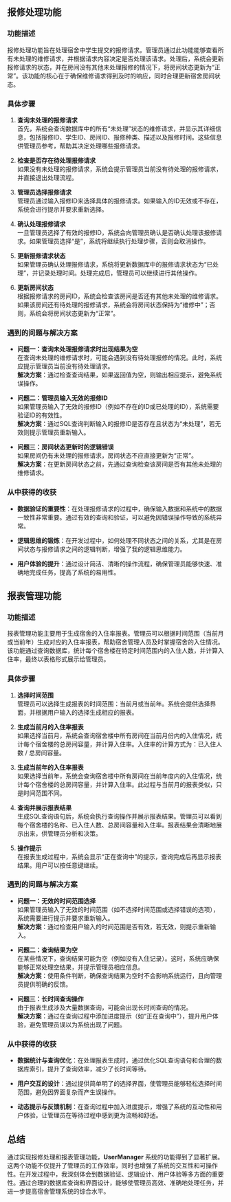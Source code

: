 
## 报修处理功能

### 功能描述

报修处理功能旨在处理宿舍中学生提交的报修请求。管理员通过此功能能够查看所有未处理的维修请求，并根据请求内容决定是否处理该请求。处理后，系统会更新报修请求的状态，并在房间没有其他未处理报修的情况下，将房间状态更新为“正常”。该功能的核心在于确保维修请求得到及时的响应，同时合理更新宿舍房间状态。

### 具体步骤

1. **查询未处理的报修请求**  
    首先，系统会查询数据库中的所有“未处理”状态的维修请求，并显示其详细信息，包括报修ID、学生ID、房间ID、报修种类、描述以及报修时间。这些信息供管理员参考，帮助其决定处理哪些报修请求。
    
2. **检查是否存在待处理报修请求**  
    如果没有未处理的报修请求，系统会提示管理员当前没有待处理的报修请求，并直接退出处理流程。
    
3. **管理员选择报修请求**  
    管理员通过输入报修ID来选择具体的报修请求。如果输入的ID无效或不存在，系统会进行提示并要求重新选择。
    
4. **确认处理报修请求**  
    一旦管理员选择了有效的报修ID，系统会向管理员确认是否确认处理该报修请求。如果管理员选择“是”，系统将继续执行处理步骤，否则会取消操作。
    
5. **更新报修请求状态**  
    如果管理员确认处理报修请求，系统将更新数据库中的报修请求状态为“已处理”，并记录处理时间。处理完成后，管理员可以继续进行其他操作。
    
6. **更新房间状态**  
    根据报修请求的房间ID，系统会检查该房间是否还有其他未处理的维修请求。如果该房间还有待处理的报修请求，系统会将房间状态保持为“维修中”；否则，系统会将房间状态更新为“正常”。
    

### 遇到的问题与解决方案

- **问题一：查询未处理报修请求时出现结果为空**  
    在查询未处理的维修请求时，可能会遇到没有待处理报修的情况。此时，系统应提示管理员当前没有待处理请求。  
    **解决方案**：通过检查查询结果，如果返回值为空，则输出相应提示，避免系统误操作。
    
- **问题二：管理员输入无效的报修ID**  
    如果管理员输入了无效的报修ID（例如不存在的ID或已处理的ID），系统需要验证ID的有效性。  
    **解决方案**：通过SQL查询判断输入的报修ID是否存在且状态为“未处理”，若无效则提示管理员重新输入。
    
- **问题三：房间状态更新时的逻辑错误**  
    如果房间仍有未处理的报修请求，房间状态不应直接更新为“正常”。  
    **解决方案**：在更新房间状态之前，先通过查询检查该房间是否有其他未处理的维修请求。
    

### 从中获得的收获

- **数据验证的重要性**：在处理报修请求的过程中，确保输入数据和系统中的数据一致性非常重要。通过有效的查询和验证，可以避免因错误操作导致的系统异常。
    
- **逻辑思维的锻炼**：在开发过程中，如何处理不同状态之间的关系，尤其是在房间状态与报修请求之间的逻辑判断，增强了我的逻辑思维能力。
    
- **用户体验的提升**：通过设计简洁、清晰的操作流程，确保管理员能够快速、准确地完成任务，提高了系统的易用性。
    

## 报表管理功能

### 功能描述

报表管理功能主要用于生成宿舍的入住率报表。管理员可以根据时间范围（当前月或当前年）生成对应的入住率报表，帮助宿舍管理人员及时掌握宿舍的入住情况。该功能通过查询数据库，统计每个宿舍楼在特定时间范围内的入住人数，并计算入住率，最终以表格形式展示给管理员。

### 具体步骤

1. **选择时间范围**  
    管理员可以选择生成报表的时间范围：当前月或当前年。系统会提供选择界面，并根据用户输入的选择生成相应的报表。
    
2. **生成当前月的入住率报表**  
    如果选择当前月，系统会查询宿舍楼中所有房间在当前月份内的入住情况，统计每个宿舍楼的总房间容量，并计算入住率。入住率的计算方式为：已入住人数 / 总房间容量。
    
3. **生成当前年的入住率报表**  
    如果选择当前年，系统会查询宿舍楼中所有房间在当前年度内的入住情况，统计每个宿舍楼的总房间容量，并计算入住率。此过程与当前月的报表类似，只是时间范围不同。
    
4. **查询并展示报表结果**  
    生成SQL查询语句后，系统会执行查询操作并展示报表结果。管理员可以看到每个宿舍楼的名称、已入住人数、总房间容量和入住率。报表结果会清晰地展示出来，供管理员分析和决策。
    
5. **操作提示**  
    在报表生成过程中，系统会显示“正在查询中”的提示，查询完成后再显示报表结果。用户可以按任意键继续。
    

### 遇到的问题与解决方案

- **问题一：无效的时间范围选择**  
    如果管理员输入了无效的时间范围（如不选择时间范围或选择错误的选项），系统需要进行提示并要求重新输入。  
    **解决方案**：通过检查用户输入的时间范围是否有效，若无效，则提示重新输入。
    
- **问题二：查询结果为空**  
    在某些情况下，查询结果可能为空（例如没有入住记录）。这时，系统应确保能够正常处理空结果，并提示管理员相应信息。  
    **解决方案**：使用条件判断，确保查询结果为空时不会影响系统运行，且向管理员提供明确的反馈。
    
- **问题三：长时间查询操作**  
    由于报表生成涉及大量数据查询，可能会出现长时间查询的情况。  
    **解决方案**：通过在查询过程中添加进度提示（如“正在查询中”），提升用户体验，避免管理员误以为系统出现了问题。
    

### 从中获得的收获

- **数据统计与查询优化**：在处理报表生成时，通过优化SQL查询语句和合理的数据库索引，提升了查询效率，减少了长时间等待。
    
- **用户交互的设计**：通过提供简单明了的选择界面，使管理员能够轻松选择时间范围，避免因界面复杂而产生误操作。
    
- **动态提示与反馈机制**：在查询过程中加入进度提示，增强了系统的互动性和用户体验，让管理员在等待过程中感到更为流畅和舒适。
    

## 总结

通过实现报修处理和报表管理功能，**UserManager** 系统的功能得到了显著扩展。这两个功能不仅提升了管理员的工作效率，同时也增强了系统的交互性和可操作性。在开发过程中，我深刻体会到数据验证、逻辑设计、用户体验等多方面的重要性。通过合理的数据库查询和界面设计，能够使管理员高效、准确地处理任务，并进一步提高宿舍管理系统的综合水平。